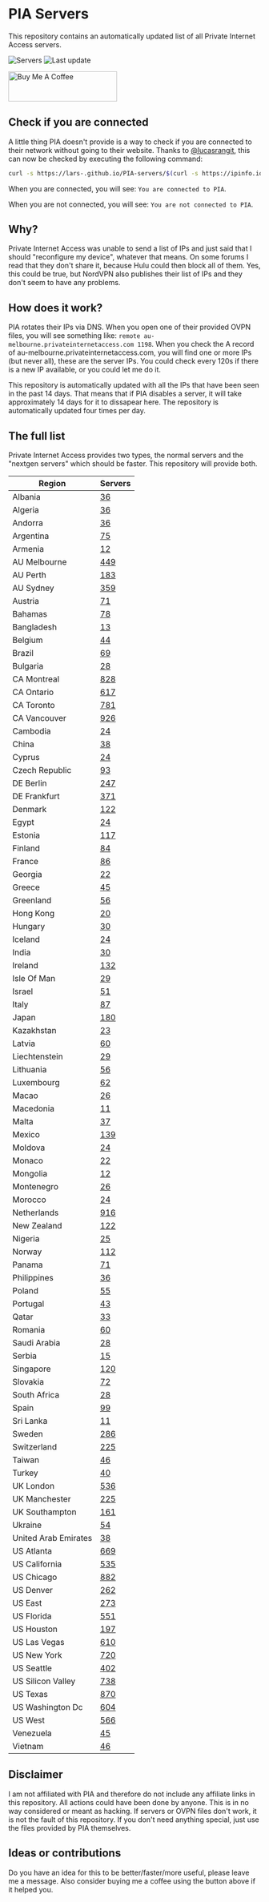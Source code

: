 # PIA Servers
This repository contains an automatically updated list of all Private Internet Access servers.

![Servers](https://img.shields.io/badge/servers-18555-brightgreen) ![Last update](https://img.shields.io/badge/last%20update-2023--10--18%2002%3A01%20CET-brightgreen)

<a href="https://www.buymeacoffee.com/Lars-" target="_blank"><img src="https://cdn.buymeacoffee.com/buttons/v2/default-orange.png" alt="Buy Me A Coffee" height="60" style="height: 60px !important;width: 217px !important;" ></a>

## Check if you are connected
A little thing PIA doesn't provide is a way to check if you are connected to their network without going to their website.
Thanks to [@lucasrangit](https://github.com/lucasrangit), this can now be checked by executing the following command:
```bash
curl -s https://lars-.github.io/PIA-servers/$(curl -s https://ipinfo.io/ip)
```

When you are connected, you will see: `You are connected to PIA`.

When you are not connected, you will see: `You are not connected to PIA`.

## Why?
Private Internet Access was unable to send a list of IPs and just said that I should "reconfigure my device", whatever that means.
On some forums I read that they don't share it, because Hulu could then block all of them. Yes, this could be true, but NordVPN also publishes their list of IPs and they don't seem to have any problems.

## How does it work?
PIA rotates their IPs via DNS. When you open one of their provided OVPN files, you will see something like:
`remote au-melbourne.privateinternetaccess.com 1198`. When you check the A record of au-melbourne.privateinternetaccess.com, you will find one or more IPs (but never all), these are the server IPs.
You could check every 120s if there is a new IP available, or you could let me do it.

This repository is automatically updated with all the IPs that have been seen in the past 14 days. That means that if PIA disables a server, it will take approximately 14 days for it to dissapear here.
The repository is automatically updated four times per day.

## The full list
Private Internet Access provides two types, the normal servers and the "nextgen servers" which should be faster. This repository will provide both.

Region | Servers
------ |--------
Albania | [36](https://github.com/Lars-/PIA-servers/tree/master/regions/Albania)
Algeria | [36](https://github.com/Lars-/PIA-servers/tree/master/regions/Algeria)
Andorra | [36](https://github.com/Lars-/PIA-servers/tree/master/regions/Andorra)
Argentina | [75](https://github.com/Lars-/PIA-servers/tree/master/regions/Argentina)
Armenia | [12](https://github.com/Lars-/PIA-servers/tree/master/regions/Armenia)
AU Melbourne | [449](https://github.com/Lars-/PIA-servers/tree/master/regions/AU%20Melbourne)
AU Perth | [183](https://github.com/Lars-/PIA-servers/tree/master/regions/AU%20Perth)
AU Sydney | [359](https://github.com/Lars-/PIA-servers/tree/master/regions/AU%20Sydney)
Austria | [71](https://github.com/Lars-/PIA-servers/tree/master/regions/Austria)
Bahamas | [78](https://github.com/Lars-/PIA-servers/tree/master/regions/Bahamas)
Bangladesh | [13](https://github.com/Lars-/PIA-servers/tree/master/regions/Bangladesh)
Belgium | [44](https://github.com/Lars-/PIA-servers/tree/master/regions/Belgium)
Brazil | [69](https://github.com/Lars-/PIA-servers/tree/master/regions/Brazil)
Bulgaria | [28](https://github.com/Lars-/PIA-servers/tree/master/regions/Bulgaria)
CA Montreal | [828](https://github.com/Lars-/PIA-servers/tree/master/regions/CA%20Montreal)
CA Ontario | [617](https://github.com/Lars-/PIA-servers/tree/master/regions/CA%20Ontario)
CA Toronto | [781](https://github.com/Lars-/PIA-servers/tree/master/regions/CA%20Toronto)
CA Vancouver | [926](https://github.com/Lars-/PIA-servers/tree/master/regions/CA%20Vancouver)
Cambodia | [24](https://github.com/Lars-/PIA-servers/tree/master/regions/Cambodia)
China | [38](https://github.com/Lars-/PIA-servers/tree/master/regions/China)
Cyprus | [24](https://github.com/Lars-/PIA-servers/tree/master/regions/Cyprus)
Czech Republic | [93](https://github.com/Lars-/PIA-servers/tree/master/regions/Czech%20Republic)
DE Berlin | [247](https://github.com/Lars-/PIA-servers/tree/master/regions/DE%20Berlin)
DE Frankfurt | [371](https://github.com/Lars-/PIA-servers/tree/master/regions/DE%20Frankfurt)
Denmark | [122](https://github.com/Lars-/PIA-servers/tree/master/regions/Denmark)
Egypt | [24](https://github.com/Lars-/PIA-servers/tree/master/regions/Egypt)
Estonia | [117](https://github.com/Lars-/PIA-servers/tree/master/regions/Estonia)
Finland | [84](https://github.com/Lars-/PIA-servers/tree/master/regions/Finland)
France | [86](https://github.com/Lars-/PIA-servers/tree/master/regions/France)
Georgia | [22](https://github.com/Lars-/PIA-servers/tree/master/regions/Georgia)
Greece | [45](https://github.com/Lars-/PIA-servers/tree/master/regions/Greece)
Greenland | [56](https://github.com/Lars-/PIA-servers/tree/master/regions/Greenland)
Hong Kong | [20](https://github.com/Lars-/PIA-servers/tree/master/regions/Hong%20Kong)
Hungary | [30](https://github.com/Lars-/PIA-servers/tree/master/regions/Hungary)
Iceland | [24](https://github.com/Lars-/PIA-servers/tree/master/regions/Iceland)
India | [30](https://github.com/Lars-/PIA-servers/tree/master/regions/India)
Ireland | [132](https://github.com/Lars-/PIA-servers/tree/master/regions/Ireland)
Isle Of Man | [29](https://github.com/Lars-/PIA-servers/tree/master/regions/Isle%20Of%20Man)
Israel | [51](https://github.com/Lars-/PIA-servers/tree/master/regions/Israel)
Italy | [87](https://github.com/Lars-/PIA-servers/tree/master/regions/Italy)
Japan | [180](https://github.com/Lars-/PIA-servers/tree/master/regions/Japan)
Kazakhstan | [23](https://github.com/Lars-/PIA-servers/tree/master/regions/Kazakhstan)
Latvia | [60](https://github.com/Lars-/PIA-servers/tree/master/regions/Latvia)
Liechtenstein | [29](https://github.com/Lars-/PIA-servers/tree/master/regions/Liechtenstein)
Lithuania | [56](https://github.com/Lars-/PIA-servers/tree/master/regions/Lithuania)
Luxembourg | [62](https://github.com/Lars-/PIA-servers/tree/master/regions/Luxembourg)
Macao | [26](https://github.com/Lars-/PIA-servers/tree/master/regions/Macao)
Macedonia | [11](https://github.com/Lars-/PIA-servers/tree/master/regions/Macedonia)
Malta | [37](https://github.com/Lars-/PIA-servers/tree/master/regions/Malta)
Mexico | [139](https://github.com/Lars-/PIA-servers/tree/master/regions/Mexico)
Moldova | [24](https://github.com/Lars-/PIA-servers/tree/master/regions/Moldova)
Monaco | [22](https://github.com/Lars-/PIA-servers/tree/master/regions/Monaco)
Mongolia | [12](https://github.com/Lars-/PIA-servers/tree/master/regions/Mongolia)
Montenegro | [26](https://github.com/Lars-/PIA-servers/tree/master/regions/Montenegro)
Morocco | [24](https://github.com/Lars-/PIA-servers/tree/master/regions/Morocco)
Netherlands | [916](https://github.com/Lars-/PIA-servers/tree/master/regions/Netherlands)
New Zealand | [122](https://github.com/Lars-/PIA-servers/tree/master/regions/New%20Zealand)
Nigeria | [25](https://github.com/Lars-/PIA-servers/tree/master/regions/Nigeria)
Norway | [112](https://github.com/Lars-/PIA-servers/tree/master/regions/Norway)
Panama | [71](https://github.com/Lars-/PIA-servers/tree/master/regions/Panama)
Philippines | [36](https://github.com/Lars-/PIA-servers/tree/master/regions/Philippines)
Poland | [55](https://github.com/Lars-/PIA-servers/tree/master/regions/Poland)
Portugal | [43](https://github.com/Lars-/PIA-servers/tree/master/regions/Portugal)
Qatar | [33](https://github.com/Lars-/PIA-servers/tree/master/regions/Qatar)
Romania | [60](https://github.com/Lars-/PIA-servers/tree/master/regions/Romania)
Saudi Arabia | [28](https://github.com/Lars-/PIA-servers/tree/master/regions/Saudi%20Arabia)
Serbia | [15](https://github.com/Lars-/PIA-servers/tree/master/regions/Serbia)
Singapore | [120](https://github.com/Lars-/PIA-servers/tree/master/regions/Singapore)
Slovakia | [72](https://github.com/Lars-/PIA-servers/tree/master/regions/Slovakia)
South Africa | [28](https://github.com/Lars-/PIA-servers/tree/master/regions/South%20Africa)
Spain | [99](https://github.com/Lars-/PIA-servers/tree/master/regions/Spain)
Sri Lanka | [11](https://github.com/Lars-/PIA-servers/tree/master/regions/Sri%20Lanka)
Sweden | [286](https://github.com/Lars-/PIA-servers/tree/master/regions/Sweden)
Switzerland | [225](https://github.com/Lars-/PIA-servers/tree/master/regions/Switzerland)
Taiwan | [46](https://github.com/Lars-/PIA-servers/tree/master/regions/Taiwan)
Turkey | [40](https://github.com/Lars-/PIA-servers/tree/master/regions/Turkey)
UK London | [536](https://github.com/Lars-/PIA-servers/tree/master/regions/UK%20London)
UK Manchester | [225](https://github.com/Lars-/PIA-servers/tree/master/regions/UK%20Manchester)
UK Southampton | [161](https://github.com/Lars-/PIA-servers/tree/master/regions/UK%20Southampton)
Ukraine | [54](https://github.com/Lars-/PIA-servers/tree/master/regions/Ukraine)
United Arab Emirates | [38](https://github.com/Lars-/PIA-servers/tree/master/regions/United%20Arab%20Emirates)
US Atlanta | [669](https://github.com/Lars-/PIA-servers/tree/master/regions/US%20Atlanta)
US California | [535](https://github.com/Lars-/PIA-servers/tree/master/regions/US%20California)
US Chicago | [882](https://github.com/Lars-/PIA-servers/tree/master/regions/US%20Chicago)
US Denver | [262](https://github.com/Lars-/PIA-servers/tree/master/regions/US%20Denver)
US East | [273](https://github.com/Lars-/PIA-servers/tree/master/regions/US%20East)
US Florida | [551](https://github.com/Lars-/PIA-servers/tree/master/regions/US%20Florida)
US Houston | [197](https://github.com/Lars-/PIA-servers/tree/master/regions/US%20Houston)
US Las Vegas | [610](https://github.com/Lars-/PIA-servers/tree/master/regions/US%20Las%20Vegas)
US New York | [720](https://github.com/Lars-/PIA-servers/tree/master/regions/US%20New%20York)
US Seattle | [402](https://github.com/Lars-/PIA-servers/tree/master/regions/US%20Seattle)
US Silicon Valley | [738](https://github.com/Lars-/PIA-servers/tree/master/regions/US%20Silicon%20Valley)
US Texas | [870](https://github.com/Lars-/PIA-servers/tree/master/regions/US%20Texas)
US Washington Dc | [604](https://github.com/Lars-/PIA-servers/tree/master/regions/US%20Washington%20Dc)
US West | [566](https://github.com/Lars-/PIA-servers/tree/master/regions/US%20West)
Venezuela | [45](https://github.com/Lars-/PIA-servers/tree/master/regions/Venezuela)
Vietnam | [46](https://github.com/Lars-/PIA-servers/tree/master/regions/Vietnam)


## Disclaimer
I am not affiliated with PIA and therefore do not include any affiliate links in this repository.
All actions could have been done by anyone. This is in no way considered or meant as hacking.
If servers or OVPN files don't work, it is not the fault of this repository. If you don't need anything special, just use the files provided by PIA themselves.

## Ideas or contributions
Do you have an idea for this to be better/faster/more useful, please leave me a message. Also consider buying me a coffee using the button above if it helped you.
